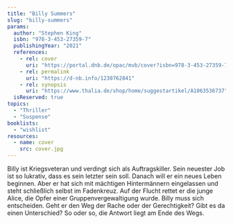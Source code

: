 ```yaml
---
title: "Billy Summers"
slug: "billy-summers"
params:
  author: "Stephen King"
  isbn: "978-3-453-27359-7"
  publishingYear: "2021"
  references:
    - rel: cover
      uri: "https://portal.dnb.de/opac/mvb/cover?isbn=978-3-453-27359-7"
    - rel: permalink
      uri: "https://d-nb.info/1230762841"
    - rel: synopsis
      uri: "https://www.thalia.de/shop/home/suggestartikel/A1063536737"
  isReserved: true
topics:
  - "Thriller"
  - "Suspense"
booklists:
  - "wishlist"
resources:
  - name: cover
    src: cover.jpg
---
```

Billy ist Kriegsveteran und verdingt sich als Auftragskiller. Sein neuester 
Job ist so lukrativ, dass es sein letzter sein soll. Danach will er ein neues 
Leben beginnen. Aber er hat sich mit mächtigen Hintermännern eingelassen und 
steht schließlich selbst im Fadenkreuz. Auf der Flucht rettet er die junge 
Alice, die Opfer einer Gruppenvergewaltigung wurde. Billy muss sich 
entscheiden. Geht er den Weg der Rache oder der Gerechtigkeit? Gibt es da 
einen Unterschied? So oder so, die Antwort liegt am Ende des Wegs.